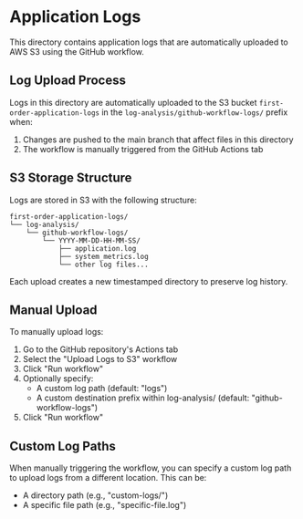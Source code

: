 # Application Logs

This directory contains application logs that are automatically uploaded to AWS S3 using the GitHub workflow.

## Log Upload Process

Logs in this directory are automatically uploaded to the S3 bucket `first-order-application-logs` in the `log-analysis/github-workflow-logs/` prefix when:

1. Changes are pushed to the main branch that affect files in this directory
2. The workflow is manually triggered from the GitHub Actions tab

## S3 Storage Structure

Logs are stored in S3 with the following structure:
```
first-order-application-logs/
└── log-analysis/
    └── github-workflow-logs/
        └── YYYY-MM-DD-HH-MM-SS/
            ├── application.log
            ├── system_metrics.log
            └── other log files...
```

Each upload creates a new timestamped directory to preserve log history.

## Manual Upload

To manually upload logs:

1. Go to the GitHub repository's Actions tab
2. Select the "Upload Logs to S3" workflow
3. Click "Run workflow"
4. Optionally specify:
   - A custom log path (default: "logs")
   - A custom destination prefix within log-analysis/ (default: "github-workflow-logs")
5. Click "Run workflow"

## Custom Log Paths

When manually triggering the workflow, you can specify a custom log path to upload logs from a different location. This can be:

- A directory path (e.g., "custom-logs/")
- A specific file path (e.g., "specific-file.log")
